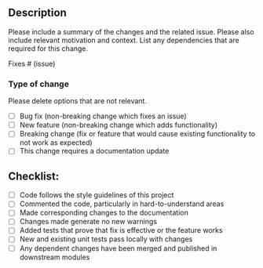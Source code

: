 ## Description

Please include a summary of the changes and the related issue. Please also include relevant motivation and context. List
any dependencies that are required for this change.

Fixes # (issue)

### Type of change

Please delete options that are not relevant.

- [ ] Bug fix (non-breaking change which fixes an issue)
- [ ] New feature (non-breaking change which adds functionality)
- [ ] Breaking change (fix or feature that would cause existing functionality to not work as expected)
- [ ] This change requires a documentation update

## Checklist:

- [ ] Code follows the style guidelines of this project
- [ ] Commented the code, particularly in hard-to-understand areas
- [ ] Made corresponding changes to the documentation
- [ ] Changes made generate no new warnings
- [ ] Added tests that prove that fix is effective or the feature works
- [ ] New and existing unit tests pass locally with changes
- [ ] Any dependent changes have been merged and published in downstream modules